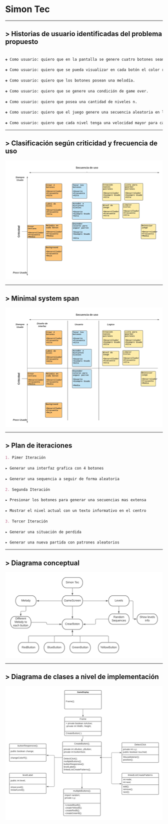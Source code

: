# Simon Tec


***
## > Historias de usuario identificadas del problema propuesto
```markdown

❖ Como usuario: quiero que en la pantalla se genere cuatro botones sean de colores distintos.

❖ Como usuario: quiero que se pueda visualizar en cada botón el color rojo, verde, amarillo y azul.

❖ Como usuario: quiero que los botones posean una melodía.

❖ Como usuario: quiero que se genere una condición de game over.

❖ Como usuario: quiero que posea una cantidad de niveles n.

❖ Como usuario: quiero que el juego genere una secuencia aleatoria en los botones.

❖ Como usuario: quiero que cada nivel tenga una velocidad mayor para cada secuencia.
```


***
## > Clasificación según criticidad y frecuencia de uso
![imagen de criticidad](plan/criticidad_1.png)


***
## > Minimal system span
![Imagen de minimal span](plan/spanM_1.png)


***
## > Plan de iteraciones
```markdown
1. Pimer Iteración

▸ Generar una interfaz grafica con 4 botones

▸ Generar una sequencia a seguir de forma aleatoria

2. Segunda Iteración

▸ Presionar los botones para generar una secuencias mas extensa

▸ Mostrar el nivel actual con un texto informativo en el centro

3. Tercer Iteración

▸ Generar una situación de perdida

▸ Generar una nueva partida con patrones aleatorios

```

***
## > Diagrama conceptual
![Imagen de Conceptual](plan/conceptual_1.png)

***
## > Diagrama de clases a nivel de implementación 
![Imagen de class](plan/classSimon_1.png)
